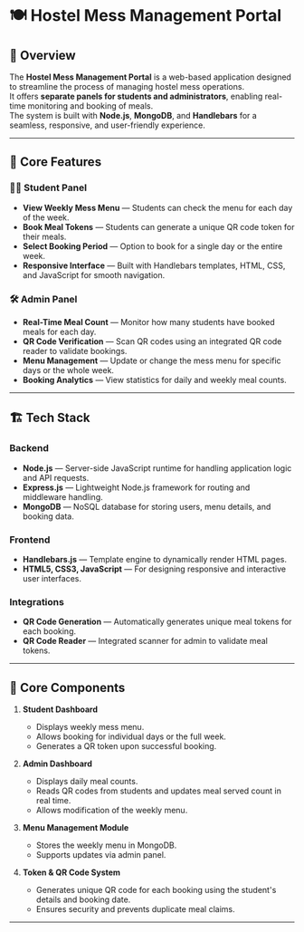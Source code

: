 # 🍽️ Hostel Mess Management Portal

## 📌 Overview
The **Hostel Mess Management Portal** is a web-based application designed to streamline the process of managing hostel mess operations.  
It offers **separate panels for students and administrators**, enabling real-time monitoring and booking of meals.  
The system is built with **Node.js**, **MongoDB**, and **Handlebars** for a seamless, responsive, and user-friendly experience.

---

## 🎯 Core Features

### **👨‍🎓 Student Panel**
- **View Weekly Mess Menu** — Students can check the menu for each day of the week.
- **Book Meal Tokens** — Students can generate a unique QR code token for their meals.
- **Select Booking Period** — Option to book for a single day or the entire week.
- **Responsive Interface** — Built with Handlebars templates, HTML, CSS, and JavaScript for smooth navigation.

### **🛠️ Admin Panel**
- **Real-Time Meal Count** — Monitor how many students have booked meals for each day.
- **QR Code Verification** — Scan QR codes using an integrated QR code reader to validate bookings.
- **Menu Management** — Update or change the mess menu for specific days or the whole week.
- **Booking Analytics** — View statistics for daily and weekly meal counts.

---

## 🏗️ Tech Stack

### **Backend**
- **Node.js** — Server-side JavaScript runtime for handling application logic and API requests.
- **Express.js** — Lightweight Node.js framework for routing and middleware handling.
- **MongoDB** — NoSQL database for storing users, menu details, and booking data.

### **Frontend**
- **Handlebars.js** — Template engine to dynamically render HTML pages.
- **HTML5, CSS3, JavaScript** — For designing responsive and interactive user interfaces.

### **Integrations**
- **QR Code Generation** — Automatically generates unique meal tokens for each booking.
- **QR Code Reader** — Integrated scanner for admin to validate meal tokens.

---

## 🔑 Core Components

1. **Student Dashboard**  
   - Displays weekly mess menu.  
   - Allows booking for individual days or the full week.  
   - Generates a QR token upon successful booking.

2. **Admin Dashboard**  
   - Displays daily meal counts.  
   - Reads QR codes from students and updates meal served count in real time.  
   - Allows modification of the weekly menu.

3. **Menu Management Module**  
   - Stores the weekly menu in MongoDB.  
   - Supports updates via admin panel.

4. **Token & QR Code System**  
   - Generates unique QR code for each booking using the student's details and booking date.  
   - Ensures security and prevents duplicate meal claims.

---
